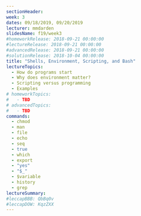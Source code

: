 ```yaml
---
sectionHeader:
week: 3
dates: 09/18/2019, 09/20/2019
lecturer: mmdarden
slidesName: f19/week3
#homeworkRelease: 2018-09-21 00:00:00
#lectureRelease: 2018-09-21 00:00:00
#advancedRelease: 2018-09-21 00:00:00
#solutionRelease: 2018-10-04 00:00:00
title: "Shells, Environment, Scripting, and Bash"
lectureTopics:
  - How do programs start
  - Why does environment matter?
  - Scripting versus programming
  - Examples
# homeworkTopics:
#   - TBD
# advancedTopics:
#   - TBD
commands:
  - chmod
  - man
  - file
  - echo
  - seq
  - true
  - which
  - export
  - "yes"
  - "$_"
  - $variable
  - history
  - grep
lectureSummary:
#leccapBBB: QbBq0v
#leccapDOW: KqzZXX
---
```


